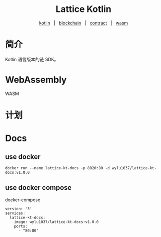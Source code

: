 <h1 align="center">Lattice Kotlin</h1>

<p align="center">
    <a href="#rust">kotlin</a>  &#xa0; | &#xa0;
    <a href="#blockchain">blockchain</a>  &#xa0; | &#xa0;
    <a href="#contract">contract</a>  &#xa0; | &#xa0;
    <a href="wasm">wasm</a>
</p>

<h1>简介</h1>
Kotlin 语言版本的链 SDK。

<h1 id="WebAssembly ">WebAssembly</h1>
WASM

<h1>计划</h1>

<h1>Docs</h1>
<h2>use docker</h2>

```shell
docker run --name lattice-kt-docs -p 8020:80 -d wylu1037/lattice-kt-docs:v1.0.0
```

<h2>use docker compose</h2>

docker-compose

```shell
version: '3'
services:
  lattice-kt-docs:
    image: wylu1037/lattice-kt-docs:v1.0.0
    ports:
      - "80:80"
```